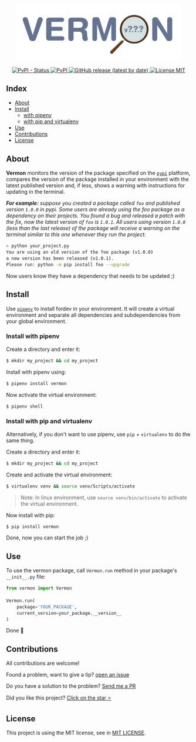 <div align="center">
    <img src="https://raw.githubusercontent.com/matheusfelipeog/vermon/master/.github/assets/images/vermon.png" alt="Logo Vermon" width="450px" />
</div>

<p align="center">
    <a href="https://pypi.org/project/vermon/">
        <img alt="PyPI - Status" src="https://img.shields.io/pypi/status/vermon" />
    </a>
    <a href="https://pypi.org/project/vermon/">
        <img alt="PyPI" src="https://img.shields.io/pypi/v/vermon" />
    </a>
    <a href="https://github.com/matheusfelipeog/vermon/releases">
        <img alt="GitHub release (latest by date)" src="https://img.shields.io/github/v/release/matheusfelipeog/vermon" />
    </a>
    <a href="https://github.com/matheusfelipeog/vermon/blob/master/LICENSE">
        <img src="https://img.shields.io/github/license/matheusfelipeog/vermon" alt="License MIT" />
    </a>
</p>


## Index

- [About](#about)
- [Install](#install)
    - [with pipenv](#install-with-pipenv)
    - [with pip and virtualenv](#install-with-pip-and-virtualenv)
- [Use](#use)
- [Contributions](#contributions)
- [License](#license)


## About

**Vermon** monitors the version of the package specified on the [`pypi`](https://pypi.org/) platform, compares the version of the package installed in your environment with the latest published version and, if less, shows a warning with instructions for updating in the terminal.

***For example:*** *suppose you created a package called `foo` and published version `1.0.0` in pypi. Some users are already using the foo package as a dependency on their projects. You found a bug and released a patch with the fix, now the latest version of `foo` is `1.0.1`. All users using version `1.0.0` (less than the last release) of the package will receive a warning on the terminal similar to this one whenever they run the project:*

```bash
> python your_project.py
You are using an old version of the foo package (v1.0.0)
a new version has been released (v1.0.1).
Please run: python -m pip install foo --upgrade
```

Now users know they have a dependency that needs to be updated ;)


## Install

Use [`pipenv`](https://pipenv.pypa.io/en/latest/) to install fordev in your environment. It will create a virtual environment and separate all dependencies and subdependencies from your global environment.

### Install with pipenv

Create a directory and enter it:

```bash
$ mkdir my_project && cd my_project
```

Install with pipenv using:

```bash
$ pipenv install vermon
```

Now activate the virtual environment:

```bash
$ pipenv shell
```

### Install with pip and virtualenv

Alternatively, if you don't want to use pipenv, use `pip` + `virtualenv` to do the same thing.

Create a directory and enter it:

```bash
$ mkdir my_project && cd my_project
```

Create and activate the virtual environment:

```bash
$ virtualenv venv && source venv/Scripts/activate
```
> Note: In linux environment, use `source venv/bin/activate` to activate the virtual environment.

Now install with pip:

```bash
$ pip install vermon
```

Done, now you can start the job ;)


## Use

To use the vermon package, call `Vermon.run` method in your package's `__init__.py` file:

```python
from vermon import Vermon

Vermon.run(
    package='YOUR_PACKAGE',
    current_version=your_package.__version__
)
```

Done 🎉


## Contributions

All contributions are welcome!

Found a problem, want to give a tip? [open an issue](https://github.com/matheusfelipeog/vermon/issues)

Do you have a solution to the problem? [Send me a PR](https://github.com/matheusfelipeog/vermon/pulls)

Did you like this project? [Click on the star ⭐](https://github.com/matheusfelipeog/vermon/stargazers)


## License

This project is using the MIT license, see in [MIT LICENSE](https://github.com/matheusfelipeog/vermon/blob/master/LICENSE).
